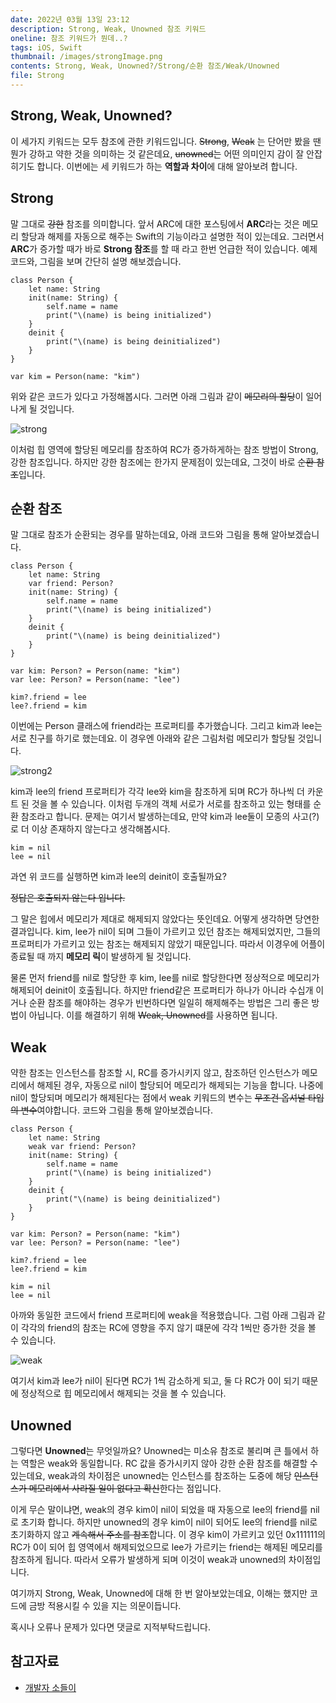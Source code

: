 ```yaml
---
date: 2022년 03월 13일 23:12
description: Strong, Weak, Unowned 참조 키워드
oneline: 참조 키워드가 뭔데..?
tags: iOS, Swift
thumbnail: /images/strongImage.png
contents: Strong, Weak, Unowned?/Strong/순환 참조/Weak/Unowned
file: Strong
---
```


## Strong, Weak, Unowned?
이 세가지 키워드는 모두 참조에 관한 키워드입니다.
~~Strong~~, ~~Weak~~ 는 단어만 봤을 땐 뭔가 강하고 약한 것을 의미하는 것 같은데요, ~~unowned~~는 어떤 의미인지 감이 잘 안잡히기도 합니다. 이번에는 세 키워드가 하는 **역할과 차이**에 대해 알아보려 합니다.

## Strong
말 그대로 ~~강한~~ 참조를 의미합니다.
앞서 ARC에 대한 포스팅에서 **ARC**라는 것은 메모리 할당과 해제를 자동으로 해주는 Swift의 기능이라고 설명한 적이 있는데요.
그러면서 **ARC**가 증가할 때가 바로 **Strong 참조**를 할 때 라고 한번 언급한 적이 있습니다.
예제 코드와, 그림을 보며 간단히 설명 해보겠습니다.

<pre class="language-swift line-numbers">
<code>class Person {
    let name: String
    init(name: String) {
        self.name = name
        print("\(name) is being initialized")
    }
    deinit {
        print("\(name) is being deinitialized")
    }
}

var kim = Person(name: "kim")</code>
</pre>

위와 같은 코드가 있다고 가정해봅시다.
그러면 아래 그림과 같이 ~~메모리의 할당~~이 일어나게 될 것입니다.


<img alt="strong" src="/images/strongImage.png"/>


이처럼 힙 영역에 할당된 메모리를 참조하여 RC가 증가하게하는 참조 방법이 Strong, 강한 참조입니다.
하지만 강한 참조에는 한가지 문제점이 있는데요, 그것이 바로 ~~순환 참조~~입니다.

## 순환 참조
말 그대로 참조가 순환되는 경우를 말하는데요, 아래 코드와 그림을 통해 알아보겠습니다.

<pre class="language-swift line-numbers" data-line="3">
<code>class Person {
    let name: String
    var friend: Person?
    init(name: String) {
        self.name = name
        print("\(name) is being initialized")
    }
    deinit {
        print("\(name) is being deinitialized")
    }
}</code>
</pre>

<pre class="language-swift line-numbers">
<code>var kim: Person? = Person(name: "kim")
var lee: Person? = Person(name: "lee")

kim?.friend = lee
lee?.friend = kim</code>
</pre>

이번에는  Person 클래스에 friend라는 프로퍼티를 추가했습니다.
그리고 kim과 lee는 서로 친구를 하기로 했는데요.
이 경우엔 아래와 같은 그림처럼 메모리가 할당될 것입니다.


<img alt="strong2" src="/images/strong2Image.png"/>


kim과 lee의 friend 프로퍼티가 각각 lee와 kim을 참조하게 되며 RC가 하나씩 더 카운트 된 것을 볼 수 있습니다.
이처럼 두개의 객체 서로가 서로를 참조하고 있는 형태를 순환 참조라고 합니다.
문제는 여기서 발생하는데요, 만약 kim과 lee둘이 모종의 사고(?)로 더 이상 존재하지 않는다고 생각해봅시다.

<pre class="language-swift line-numbers">
<code>kim = nil
lee = nil</code>
</pre>

과연 위 코드를 실행하면 kim과 lee의 deinit이 호출될까요?

~~정답은 호출되지 않는다 입니다.~~

그 말은 힙에서 메모리가 제대로 해제되지 않았다는 뜻인데요.
어떻게 생각하면 당연한 결과입니다. kim, lee가 nil이 되며 그들이 가르키고 있던 참조는 해제되었지만, 그들의 프로퍼티가 가르키고 있는 참조는 해제되지 않았기 때문입니다.
따라서 이경우에 어플이 종료될 때 까지 **메모리 릭**이 발생하게 될 것입니다.


물론 먼저 friend를 nil로 할당한 후 kim, lee를 nil로 할당한다면 정상적으로 메모리가 해제되어 deinit이 호출됩니다.
하지만 friend같은 프로퍼티가 하나가 아니라 수십개 이거나 순환 참조를 해야하는 경우가 빈번하다면 일일히 해제해주는 방법은 그리 좋은 방법이 아닙니다.
이를 해결하기 위해 ~~Weak, Unowned~~를 사용하면 됩니다.

## Weak
약한 참조는 인스턴스를 참조할 시, RC를 증가시키지 않고, 참조하던 인스턴스가 메모리에서 해제된 경우, 자동으로 nil이 할당되어 메모리가 해제되는 기능을 합니다.
나중에 nil이 할당되며 메모리가 해제된다는 점에서 weak 키워드의 변수는 ~~무조건 옵셔널 타입의 변수~~여야합니다.
코드와 그림을 통해 알아보겠습니다.
<pre class="language-swift line-numbers" data-line="3">
<code>class Person {
    let name: String
    weak var friend: Person?
    init(name: String) {
        self.name = name
        print("\(name) is being initialized")
    }
    deinit {
        print("\(name) is being deinitialized")
    }
}

var kim: Person? = Person(name: "kim")
var lee: Person? = Person(name: "lee")

kim?.friend = lee
lee?.friend = kim

kim = nil
lee = nil</code>
</pre>

아까와 동일한 코드에서 friend 프로퍼티에 weak을 적용했습니다.
그럼 아래 그림과 같이 각각의 friend의 참조는 RC에 영향을 주지 않기 떄문에 각각 1씩만 증가한 것을 볼 수 있습니다.

<img alt="weak" src="/images/weakImage.png"/>

여기서 kim과 lee가 nil이 된다면 RC가 1씩 감소하게 되고, 둘 다 RC가 0이 되기 때문에 정상적으로 힙 메모리에서 해제되는 것을 볼 수 있습니다.

## Unowned
그렇다면 **Unowned**는 무엇일까요?
Unowned는 미소유 참조로 불리며 큰 틀에서 하는 역할은 weak와 동일합니다.
RC 값을 증가시키지 않아 강한 순환 참조를 해결할 수 있는데요, weak과의 차이점은 unowned는 인스턴스를 참조하는 도중에 해당 ~~인스턴스가 메모리에서 사라질 일이 없다고 확신~~한다는 점입니다.

이게 무슨 말이냐면, weak의 경우 kim이 nil이 되었을 때 자동으로 lee의 friend를 nil로 초기화 합니다.
하지만 unowned의 경우 kim이 nil이 되어도 lee의 friend를 nil로 초기화하지 않고 ~~계속해서 주소를 참조~~합니다.
이 경우 kim이 가르키고 있던 0x111111의 RC가 0이 되어 힙 영역에서 해제되었으므로 lee가 가르키는 friend는 해제된 메모리를 참조하게 됩니다.
따라서 오류가 발생하게 되며 이것이 weak과 unowned의 차이점입니다.

여기까지 Strong, Weak, Unowned에 대해 한 번 알아보았는데요, 이해는 했지만 코드에 금방 적용시킬 수 있을 지는 의문이듭니다.

혹시나 오류나 문제가 있다면 댓글로 지적부탁드립니다.

## 참고자료
<ul>
<li>
    <a href="https://babbab2.tistory.com/27">개발자 소들이</a>
</li>
</ul>
